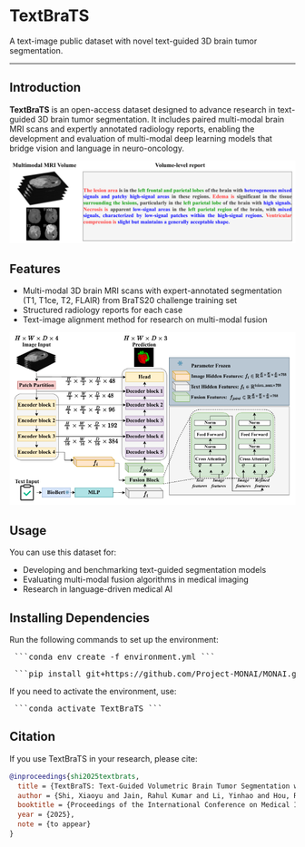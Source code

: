 # TextBraTS

A text-image public dataset with novel text-guided 3D brain tumor segmentation.

---

## Introduction

**TextBraTS** is an open-access dataset designed to advance research in text-guided 3D brain tumor segmentation. It includes paired multi-modal brain MRI scans and expertly annotated radiology reports, enabling the development and evaluation of multi-modal deep learning models that bridge vision and language in neuro-oncology.

![TextBraTS Overview](assets/datasample.PNG)

## Features

- Multi-modal 3D brain MRI scans with expert-annotated segmentation (T1, T1ce, T2, FLAIR) from BraTS20 challenge training set
- Structured radiology reports for each case
- Text-image alignment method for research on multi-modal fusion

![TextBraTS Overview](assets/overview.PNG)

## Usage

You can use this dataset for:
- Developing and benchmarking text-guided segmentation models
- Evaluating multi-modal fusion algorithms in medical imaging
- Research in language-driven medical AI

## Installing Dependencies
Run the following commands to set up the environment:
<pre> ```conda env create -f environment.yml ``` </pre>
<pre> ```pip install git+https://github.com/Project-MONAI/MONAI.git@07de215c ``` </pre>
If you need to activate the environment, use:
<pre> ```conda activate TextBraTS ``` </pre>

  

## Citation

If you use TextBraTS in your research, please cite:

```bibtex
@inproceedings{shi2025textbrats,
  title = {TextBraTS: Text-Guided Volumetric Brain Tumor Segmentation with Innovative Dataset Development and Fusion Module Exploration},
  author = {Shi, Xiaoyu and Jain, Rahul Kumar and Li, Yinhao and Hou, Ruibo and Cheng, Jingliang and Bai, Jie and Zhao, Guohua and Lin, Lanfen and Xu, Rui and Chen, Yen-wei},
  booktitle = {Proceedings of the International Conference on Medical Image Computing and Computer Assisted Intervention (MICCAI)},
  year = {2025},
  note = {to appear}
}
